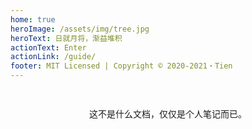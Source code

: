 ```yaml
---
home: true
heroImage: /assets/img/tree.jpg
heroText: 日就月将，渐益堆积
actionText: Enter
actionLink: /guide/
footer: MIT Licensed | Copyright © 2020-2021・Tien
---
```



<div class="tip custom-block" style="text-align: center; height: 80px; line-height: 80px">
这不是什么文档，仅仅是个人笔记而已。
</div>

